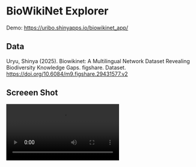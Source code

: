 BioWikiNet Explorer
=======

Demo: <https://uribo.shinyapps.io/biowikinet_app/>

## Data 

Uryu, Shinya (2025). Biowikinet: A Multilingual Network Dataset Revealing Biodiversity Knowledge Gaps. figshare. Dataset. https://doi.org/10.6084/m9.figshare.29431577.v2

## Screeen Shot

![](https://i.gyazo.com/feda3b94ae9166f18ac745dc3982c577.mp4)
